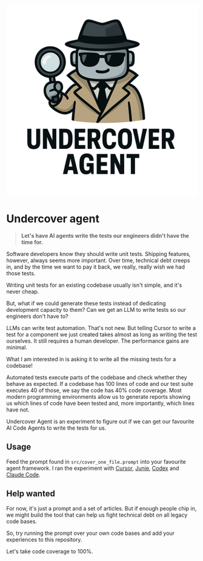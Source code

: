 ![Undercover Agent Logo](img/logo.png)

# Undercover agent
> **Let's have AI agents write the tests our engineers didn't have the time for.**

Software developers know they should write unit tests. Shipping features, however, always seems more important. Over time, technical debt creeps in, and by the time we want to pay it back, we really, really wish we had those tests.

Writing unit tests for an existing codebase usually isn't simple, and it's never cheap.

But, what if we could generate these tests instead of dedicating development capacity to them? Can we get an LLM to write tests so our engineers don't have to?

LLMs can write test automation. That's not new. But telling Cursor to write a test for a component we just created takes almost as long as writing the test ourselves. It still requires a human developer. The performance gains are minimal.

What I am interested in is asking it to write all the missing tests for a codebase!

Automated tests execute parts of the codebase and check whether they behave as expected. If a codebase has 100 lines of code and our test suite executes 40 of those, we say the code has 40% code coverage. Most modern programming environments allow us to generate reports showing us which lines of code have been tested and, more importantly, which lines have not.

Undercover Agent is an experiment to figure out if we can get our favourite AI Code Agents to write the tests for us.

## Usage
Feed the prompt found in `src/cover_one_file.prompt` into your favourite agent framework. I ran the experiment with [Cursor](https://cursor.sh), [Junie](https://www.jetbrains.com/junie/), [Codex](https://github.com/openai/codex) and [Claude Code](https://claude.ai).

## Help wanted
For now, it's just a prompt and a set of articles. But if enough people chip in, we might build the tool that can help us fight technical debt on all legacy code bases.

So, try running the prompt over your own code bases and add your experiences to this repository. 

Let's take code coverage to 100%.
